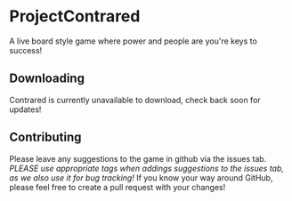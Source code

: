 # ProjectContrared
A live board style game where power and people are you're keys to success!
## Downloading
Contrared is currently unavailable to download, check back soon for updates!
## Contributing
Please leave any suggestions to the game in github via the issues tab.
*PLEASE use appropriate tags when addings suggestions to the issues tab, as we also use it for bug tracking!*
If you know your way around GitHub, please feel free to create a pull request with your changes!
